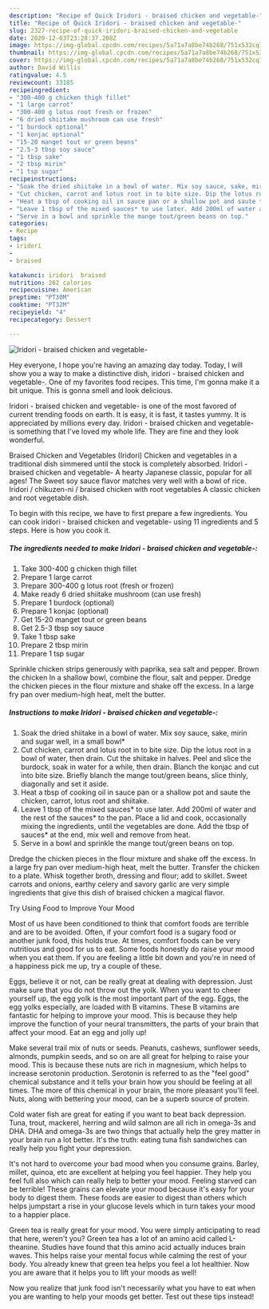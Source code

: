 ```yaml
---
description: "Recipe of Quick Iridori - braised chicken and vegetable-"
title: "Recipe of Quick Iridori - braised chicken and vegetable-"
slug: 2327-recipe-of-quick-iridori-braised-chicken-and-vegetable
date: 2020-12-03T23:28:37.208Z
image: https://img-global.cpcdn.com/recipes/5a71a7a8be74b268/751x532cq70/iridori-braised-chicken-and-vegetable-recipe-main-photo.jpg
thumbnail: https://img-global.cpcdn.com/recipes/5a71a7a8be74b268/751x532cq70/iridori-braised-chicken-and-vegetable-recipe-main-photo.jpg
cover: https://img-global.cpcdn.com/recipes/5a71a7a8be74b268/751x532cq70/iridori-braised-chicken-and-vegetable-recipe-main-photo.jpg
author: David Willis
ratingvalue: 4.5
reviewcount: 33185
recipeingredient:
- "300-400 g chicken thigh fillet"
- "1 large carrot"
- "300-400 g lotus root fresh or frozen"
- "6 dried shiitake mushroom can use fresh"
- "1 burdock optional"
- "1 konjac optional"
- "15-20 manget tout or green beans"
- "2.5-3 tbsp soy sauce"
- "1 tbsp sake"
- "2 tbsp mirin"
- "1 tsp sugar"
recipeinstructions:
- "Soak the dried shiitake in a bowl of water. Mix soy sauce, sake, mirin and sugar well, in a small bowl*"
- "Cut chicken, carrot and lotus root in to bite size. Dip the lotus root in a bowl of water, then drain. Cut the shiitake in halves. Peel and slice the burdock, soak in water for a while, then drain. Blanch the konjac and cut into bite size. Briefly blanch the mange tout/green beans, slice thinly, diagonally and set it aside."
- "Heat a tbsp of cooking oil in sauce pan or a shallow pot and saute the chicken, carrot, lotus root and shiitake."
- "Leave 1 tbsp of the mixed sauces* to use later. Add 200ml of water and the rest of the sauces* to the pan. Place a lid and cook, occasionally mixing the ingredients, until the vegetables are done. Add the tbsp of sauces* at the end, mix well and remove from heat."
- "Serve in a bowl and sprinkle the mange tout/green beans on top."
categories:
- Recipe
tags:
- iridori
- 
- braised

katakunci: iridori  braised 
nutrition: 262 calories
recipecuisine: American
preptime: "PT30M"
cooktime: "PT32M"
recipeyield: "4"
recipecategory: Dessert

---
```



![Iridori - braised chicken and vegetable-](https://img-global.cpcdn.com/recipes/5a71a7a8be74b268/751x532cq70/iridori-braised-chicken-and-vegetable-recipe-main-photo.jpg)

Hey everyone, I hope you're having an amazing day today. Today, I will show you a way to make a distinctive dish, iridori - braised chicken and vegetable-. One of my favorites food recipes. This time, I'm gonna make it a bit unique. This is gonna smell and look delicious.

Iridori - braised chicken and vegetable- is one of the most favored of current trending foods on earth. It is easy, it is fast, it tastes yummy. It is appreciated by millions every day. Iridori - braised chicken and vegetable- is something that I've loved my whole life. They are fine and they look wonderful.

Braised Chicken and Vegetables (Iridori) Chicken and vegetables in a traditional dish simmered until the stock is completely absorbed. Iridori - braised chicken and vegetable- A hearty Japanese classic, popular for all ages! The Sweet soy sauce flavor matches very well with a bowl of rice. Iridori / chikuzen-ni / braised chicken with root vegetables A classic chicken and root vegetable dish.


To begin with this recipe, we have to first prepare a few ingredients. You can cook iridori - braised chicken and vegetable- using 11 ingredients and 5 steps. Here is how you cook it.

<!--inarticleads1-->

##### The ingredients needed to make Iridori - braised chicken and vegetable-:

1. Take 300-400 g chicken thigh fillet
1. Prepare 1 large carrot
1. Prepare 300-400 g lotus root (fresh or frozen)
1. Make ready 6 dried shiitake mushroom (can use fresh)
1. Prepare 1 burdock (optional)
1. Prepare 1 konjac (optional)
1. Get 15-20 manget tout or green beans
1. Get 2.5-3 tbsp soy sauce
1. Take 1 tbsp sake
1. Prepare 2 tbsp mirin
1. Prepare 1 tsp sugar


Sprinkle chicken strips generously with paprika, sea salt and pepper. Brown the chicken In a shallow bowl, combine the flour, salt and pepper. Dredge the chicken pieces in the flour mixture and shake off the excess. In a large fry pan over medium-high heat, melt the butter. 

<!--inarticleads2-->

##### Instructions to make Iridori - braised chicken and vegetable-:

1. Soak the dried shiitake in a bowl of water. Mix soy sauce, sake, mirin and sugar well, in a small bowl*
1. Cut chicken, carrot and lotus root in to bite size. Dip the lotus root in a bowl of water, then drain. Cut the shiitake in halves. Peel and slice the burdock, soak in water for a while, then drain. Blanch the konjac and cut into bite size. Briefly blanch the mange tout/green beans, slice thinly, diagonally and set it aside.
1. Heat a tbsp of cooking oil in sauce pan or a shallow pot and saute the chicken, carrot, lotus root and shiitake.
1. Leave 1 tbsp of the mixed sauces* to use later. Add 200ml of water and the rest of the sauces* to the pan. Place a lid and cook, occasionally mixing the ingredients, until the vegetables are done. Add the tbsp of sauces* at the end, mix well and remove from heat.
1. Serve in a bowl and sprinkle the mange tout/green beans on top.


Dredge the chicken pieces in the flour mixture and shake off the excess. In a large fry pan over medium-high heat, melt the butter. Transfer the chicken to a plate. Whisk together broth, dressing and flour; add to skillet. Sweet carrots and onions, earthy celery and savory garlic are very simple ingredients that give this dish of braised chicken a magical flavor. 

Try Using Food to Improve Your Mood


Most of us have been conditioned to think that comfort foods are terrible and are to be avoided. Often, if your comfort food is a sugary food or another junk food, this holds true. At times, comfort foods can be very nutritious and good for us to eat. Some foods honestly do raise your mood when you eat them. If you are feeling a little bit down and you're in need of a happiness pick me up, try a couple of these.

Eggs, believe it or not, can be really great at dealing with depression. Just make sure that you do not throw out the yolk. When you want to cheer yourself up, the egg yolk is the most important part of the egg. Eggs, the egg yolks especially, are loaded with B vitamins. These B vitamins are fantastic for helping to improve your mood. This is because they help improve the function of your neural transmitters, the parts of your brain that affect your mood. Eat an egg and jolly up!

Make several trail mix of nuts or seeds. Peanuts, cashews, sunflower seeds, almonds, pumpkin seeds, and so on are all great for helping to raise your mood. This is because these nuts are rich in magnesium, which helps to increase serotonin production. Serotonin is referred to as the "feel good" chemical substance and it tells your brain how you should be feeling at all times. The more of this chemical in your brain, the more pleasant you'll feel. Nuts, along with bettering your mood, can be a superb source of protein.

Cold water fish are great for eating if you want to beat back depression. Tuna, trout, mackerel, herring and wild salmon are all rich in omega-3s and DHA. DHA and omega-3s are two things that actually help the grey matter in your brain run a lot better. It's the truth: eating tuna fish sandwiches can really help you fight your depression. 

It's not hard to overcome your bad mood when you consume grains. Barley, millet, quinoa, etc are excellent at helping you feel happier. They help you feel full also which can really help to better your mood. Feeling starved can be terrible! These grains can elevate your mood because it's easy for your body to digest them. These foods are easier to digest than others which helps jumpstart a rise in your glucose levels which in turn takes your mood to a happier place.

Green tea is really great for your mood. You were simply anticipating to read that here, weren't you? Green tea has a lot of an amino acid called L-theanine. Studies have found that this amino acid actually induces brain waves. This helps raise your mental focus while calming the rest of your body. You already knew that green tea helps you feel a lot healthier. Now you are aware that it helps you to lift your moods as well!

Now you realize that junk food isn't necessarily what you have to eat when you are wanting to help your moods get better. Test out  these tips  instead!

